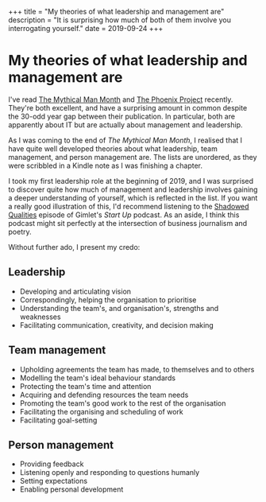 +++
title = "My theories of what leadership and management are"
description = "It is surprising how much of both of them involve you interrogating yourself."
date = 2019-09-24
+++

# My theories of what leadership and management are
I've read [The Mythical Man Month](https://en.wikipedia.org/wiki/The_Mythical_Man-Month) and [The Phoenix Project](https://www.oreilly.com/library/view/the-phoenix-project/9781457191350/) recently. They're both excellent, and have a surprising amount in common despite the 30-odd year gap between their publication. In particular, both are apparently about IT but are actually about management and leadership.

As I was coming to the end of _The Mythical Man Month_, I realised that I have quite well developed theories about what leadership, team management, and person management are. The lists are unordered, as they were scribbled in a Kindle note as I was finishing a chapter.

 I took my first leadership role at the beginning of 2019, and I was surprised to discover quite how much of management and leadership involves gaining a deeper understanding of yourself, which is reflected in the list. If you want a really good illustration of this, I'd recommend listening to the [Shadowed Qualities](https://gimletmedia.com/shows/startup/mehw5w/gimlet-23-shadowed-qualities) episode of Gimlet's _Start Up_ podcast. As an aside, I think this podcast might sit perfectly at the intersection of business journalism and poetry.

 Without further ado, I present my credo:

## Leadership
* Developing and articulating vision
* Correspondingly, helping the organisation to prioritise
* Understanding the team's, and organisation's, strengths and weaknesses
* Facilitating communication, creativity, and decision making

## Team management
* Upholding agreements the team has made, to themselves and to others
* Modelling the team's ideal behaviour standards
* Protecting the team's time and attention
* Acquiring and defending resources the team needs 
* Promoting the team's good work to the rest of the organisation
* Facilitating the organising and scheduling of work 
* Facilitating goal-setting

## Person management
* Providing feedback 
* Listening openly and responding to questions humanly
* Setting expectations
* Enabling personal development
